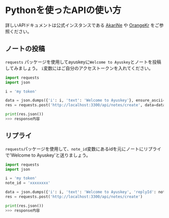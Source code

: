 # Pythonを使ったAPIの使い方

詳しいAPIドキュメントは公式インスタンスである [AkariNe](https://ne.akarinext.org/api-doc) や [OrangeKr](https://kr.akirin.xyz/api-doc)
をご参照ください。

## ノートの投稿

`requests` パッケージを使用してayuskeyに`Welcome to Ayuskey`とノートを投稿してみましょう。
`i`変数にはご自分のアクセストークンを入れてください。

```python
import requests
import json

i = 'my token'

data = json.dumps({'i': i, 'text': 'Welcome to Ayuskey'}, ensure_ascii=false)
res = requests.post('http://localhost:3300/api/notes/create', data=data)

print(res.json())
>>> response内容
```

## リプライ

`requests`パッケージを使用して、`note_id`変数にあるidを元にノートにリプライで'Welcome to Ayuskey'と送りましょう。

```python
import requests
import json

i = 'my token'
note_id = 'xxxxxxxx'

data = json.dumps({'i': i, 'text': 'Welcome to Ayuskey', 'replyId': note_id}, ensure_ascii=false)
res = requests.post('http://localhost:3300/api/notes/create')

print(res.json())
>>> response内容
```

